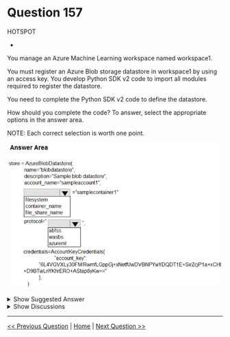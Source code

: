 # Question 157

HOTSPOT

-

You manage an Azure Machine Learning workspace named workspace1.

You must register an Azure Blob storage datastore in workspace1 by using an access key. You develop Python SDK v2 code to import all modules required to register the datastore.

You need to complete the Python SDK v2 code to define the datastore.

How should you complete the code? To answer, select the appropriate options in the answer area.

NOTE: Each correct selection is worth one point.

![Question Image](../images/q157_q_image558.png)

<details>
  <summary>Show Suggested Answer</summary>

<img src="../images/q157_ans_0_image559.png" alt="Answer Image"><br>

</details>

<details>
  <summary>Show Discussions</summary>

<blockquote><p><strong>jl420</strong> <code>(Thu 07 Nov 2024 14:42)</code> - <em>Upvotes: 4</em></p><p>container_name; abfss, because wasb is deprecated</p></blockquote>
<blockquote><p><strong>Karthikat</strong> <code>(Tue 05 Mar 2024 19:33)</code> - <em>Upvotes: 2</em></p><p>answer is correct 
https://github.com/Azure/azureml-examples/blob/main/sdk/python/resources/datastores/datastore.ipynb</p></blockquote>
<blockquote><p><strong>Matt2000</strong> <code>(Mon 12 Feb 2024 15:20)</code> - <em>Upvotes: 4</em></p><p>wasb[s] has been deprecated. Reference: https://learn.microsoft.com/en-us/azure/databricks/connect/storage/azure-storage. abfs[s] seems to be recommended instead.</p></blockquote>

</details>

---

[<< Previous Question](question_156.md) | [Home](../index.md) | [Next Question >>](question_158.md)
